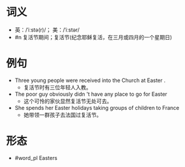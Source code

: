 # 词义
- 英：/ˈiːstə(r)/； 美：/ˈiːstər/
- #n 复活节期间；复活节(纪念耶稣复活，在三月或四月的一个星期日)
# 例句
- Three young people were received into the Church at Easter .
	- 复活节时有三位年轻人入教。
- The poor guy obviously didn 't have any place to go for Easter
	- 这个可怜的家伙显然复活节无处可去。
- She spends her Easter holidays taking groups of children to France
	- 她带领一群孩子去法国过复活节。
# 形态
- #word_pl Easters
